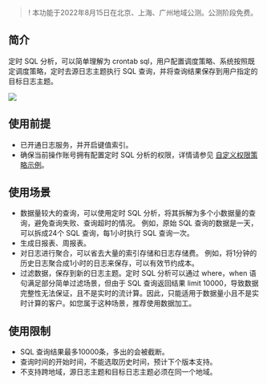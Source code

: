 
>! 本功能于2022年8月15日在北京、上海、广州地域公测。公测阶段免费。
>

## 简介

定时 SQL 分析，可以简单理解为 crontab sql，用户配置调度策略、系统按照既定调度策略，定时去源日志主题执行 SQL 查询，并将查询结果保存到用户指定的目标日志主题。 

![](https://qcloudimg.tencent-cloud.cn/raw/36a9fc18fe303535d62a7d5600735839.png)

## 使用前提

- 已开通日志服务，并开启键值索引。
- 确保当前操作账号拥有配置定时 SQL 分析的权限，详情请参见 [自定义权限策略示例](https://cloud.tencent.com/document/product/614/68374#.E5.AE.9A.E6.97.B6-sql-.E5.88.86.E6.9E.90.E7.9B.B8.E5.85.B3)。


## 使用场景

- 数据量较大的查询，可以使用定时 SQL 分析，将其拆解为多个小数据量的查询，避免查询失败、查询超时的情况。
例如，原始 SQL 查询的数据是一天，可以拆成24个 SQL 查询，每1小时执行 SQL 查询一次。
- 生成日报表、周报表。
- 对日志进行聚合，可以省去大量的索引存储和日志存储费。
例如，将1分钟的历史日志聚合成1小时的日志来保存，可以有效节约成本。
- 过滤数据，保存到新的日志主题。定时 SQL 分析可以通过 where，when 语句满足部分简单过滤场景，但由于 SQL 查询返回结果 limit 10000，导致数据完整性无法保证，且不是实时的流计算。因此，只能适用于数据量小且不是实时计算的客户。如您属于这种场景，推荐使用数据加工。

## 使用限制

- SQL 查询结果最多10000条，多出的会被截断。
- 查询时间的开始时间，不能选取历史时间，预计下个版本支持。
- 不支持跨地域，源日志主题和目标日志主题必须在同一个地域。
